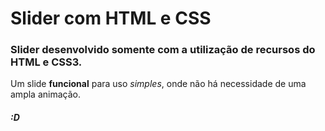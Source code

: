 # Slider com HTML e CSS  
### Slider desenvolvido somente com a utilização de recursos do HTML e CSS3.  
Um slide **funcional** para uso _simples_, onde não há necessidade de uma ampla animação. 
##### :D
